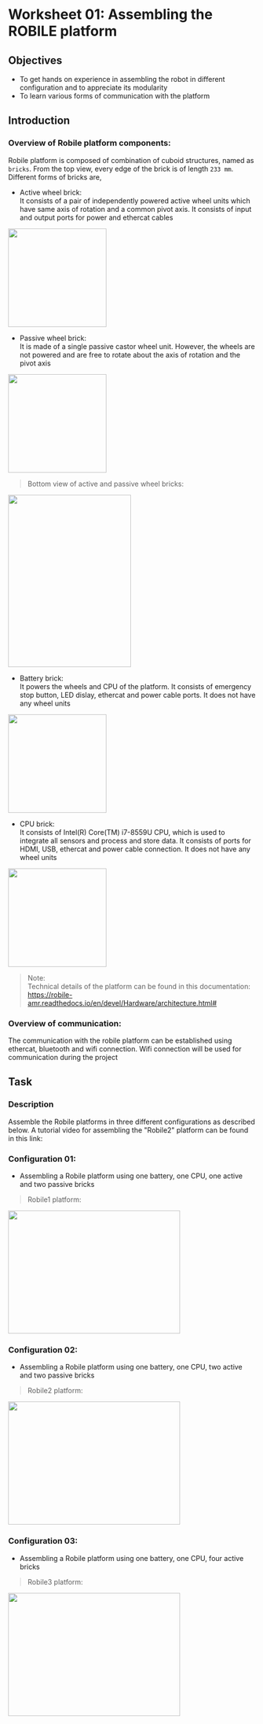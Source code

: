 Worksheet 01: Assembling the ROBILE platform
====================================

Objectives
----------
* To get hands on experience in assembling the robot in different configuration and to appreciate its modularity
* To learn various forms of communication with the platform

Introduction
----------

### Overview of Robile platform components:
Robile platform is composed of combination of cuboid structures, named as `bricks`.  From the top view, every edge of the brick is of length `233 mm`. Different forms of bricks are,
* Active wheel brick:  
It consists of a pair of independently powered active wheel units which have same axis of rotation and a common pivot axis. It consists of input and output ports for power and ethercat cables  
<img src="../bitmaps/active_wheel.png" width="200" height="200"> 
<!-- ![Active wheel brick](../bitmaps/active_wheel.png) -->


* Passive wheel brick:   
It is made of a single passive castor wheel unit. However, the wheels are not powered and are free to rotate about the axis of rotation and the pivot axis   
<img src="../bitmaps/passive_wheel.png" width="200" height="200"> 
<!-- ![Passive wheel brick](../bitmaps/passive_wheel.png) -->


> Bottom view of active and passive wheel bricks:
<!-- ![Active-Passive wheel](../bitmaps/bottom_view.png) -->
<img src="../bitmaps/bottom_view.png" width="250" height="350">

* Battery brick:  
It powers the wheels and CPU of the platform. It consists of emergency stop button, LED dislay, ethercat and power cable ports. It does not have any wheel units  
<img src="../bitmaps/battery.png" width="200" height="200">  
<!-- ![Battery brick](../bitmaps/battery.png) -->

* CPU brick:  
It consists of Intel(R) Core(TM) i7-8559U CPU, which is used to integrate all sensors and process and store data. It consists of ports for HDMI, USB, ethercat and power cable connection.  It does not have any wheel units   
<img src="../bitmaps/cpu.png" width="200" height="200"> 
<!-- ![Battery brick](../bitmaps/cpu.png) -->


> Note:  
      Technical details of the platform can be found in this documentation:   
      https://robile-amr.readthedocs.io/en/devel/Hardware/architecture.html#

### Overview of communication:
The communication with the robile platform can be established using ethercat, bluetooth and wifi connection. Wifi connection will be used for communication during the project

Task
----

### Description
Assemble the Robile platforms in three different configurations as described below. A tutorial video for assembling the "Robile2" platform can be found in this link:  

### Configuration 01:  
* Assembling a Robile platform using one battery, one CPU, one active and two passive bricks
> Robile1 platform:  
<img src="../bitmaps/robile11.png" width="350" height="250"> 
<!-- ![Robile-1](../bitmaps/robile1.png) -->

### Configuration 02:  
* Assembling a Robile platform using one battery, one CPU, two active and two passive bricks

> Robile2 platform: 
<img src="../bitmaps/robile22.png" width="350" height="250">  
<!-- ![Robile-2](../bitmaps/robile2.png) -->

### Configuration 03:  
* Assembling a Robile platform using one battery, one CPU, four active bricks

> Robile3 platform:  
<img src="../bitmaps/robile3.png" width="350" height="250"> 
<!-- ![Robile-3](../bitmaps/robile3.png) -->
